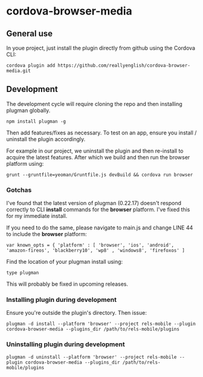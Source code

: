# cordova-browser-media

## General use

In youe project, just install the plugin directly from github using the Cordova CLI:

```
cordova plugin add https://github.com/reallyenglish/cordova-browser-media.git
```

## Development 

The development cycle will require cloning the repo and then installing plugman globally.
```
npm install plugman -g
```

Then add features/fixes as necessary. To test on an app, ensure you install / uninstall the plugin accordingly.

For example in our project, we uninstall the plugin and then re-install to acquire the latest features. After which we build and then run the browser platform using:
```
grunt --gruntfile=yeoman/Gruntfile.js devBuild && cordova run browser
```

### Gotchas

I've found that the latest version of plugman (0.22.17) doesn't respond correctly to CLI __install__ commands for the
__browser__ platform. I've fixed this for my immediate install.

If you need to do the same, please navigate to main.js and change LINE 44 to include the __browser__ platform:
```
var known_opts = { 'platform' : [ 'browser', 'ios', 'android', 'amazon-fireos', 'blackberry10', 'wp8' , 'windows8', 'firefoxos' ]
```

Find the location of your plugman install using:
```
type plugman
```

This will probably be fixed in upcoming releases.

### Installing plugin during development

Ensure you're outside the plugin's directory. Then issue:

```
plugman -d install --platform 'browser' --project rels-mobile --plugin cordova-browser-media --plugins_dir /path/to/rels-mobile/plugins
```

### Uninstalling plugin during development

```
plugman -d uninstall --platform 'browser' --project rels-mobile --plugin cordova-browser-media --plugins_dir /path/to/rels-mobile/plugins
```
